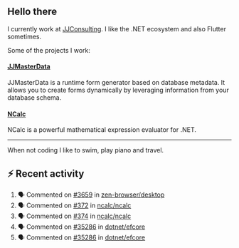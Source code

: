 ## Hello there 

I currently work at [JJConsulting](https://www.github.com/jjconsulting). I like the .NET ecosystem and also Flutter sometimes. 

Some of the projects I work:
#### [JJMasterData](https://www.github.com/jjconsulting/JJMasterData) 
JJMasterData is a runtime form generator based on database metadata. It allows you to create forms dynamically by leveraging information from your database schema.

#### [NCalc](https://www.github.com/ncalc/ncalc) 
NCalc is a powerful mathematical expression evaluator for .NET.

---

When not coding I like to swim, play piano and travel.
<!--
I also have a tailless cat:

<img src="https://github.com/user-attachments/assets/43e65a0e-6603-42f2-bd36-d203384d9c81" width="150"/>
-->
<!--Easter egg for you reading the source 🥚 https://www.youtube.com/watch?v=dQw4w9WgXcQ-->


## ⚡ Recent activity

<!--START_SECTION:activity-->
1. 🗣 Commented on [#3659](https://github.com/zen-browser/desktop/issues/3659#issuecomment-2540210940) in [zen-browser/desktop](https://github.com/zen-browser/desktop)
2. 🗣 Commented on [#372](https://github.com/ncalc/ncalc/issues/372#issuecomment-2540167979) in [ncalc/ncalc](https://github.com/ncalc/ncalc)
3. 🗣 Commented on [#374](https://github.com/ncalc/ncalc/issues/374#issuecomment-2540157458) in [ncalc/ncalc](https://github.com/ncalc/ncalc)
4. 🗣 Commented on [#35286](https://github.com/dotnet/efcore/issues/35286#issuecomment-2536605364) in [dotnet/efcore](https://github.com/dotnet/efcore)
5. 🗣 Commented on [#35286](https://github.com/dotnet/efcore/issues/35286#issuecomment-2535767340) in [dotnet/efcore](https://github.com/dotnet/efcore)
<!--END_SECTION:activity-->
